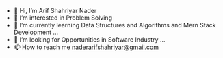 - 👋 Hi, I’m Arif Shahriyar Nader
- 👀 I’m interested in Problem Solving
- 🌱 I’m currently learning Data Structures and Algorithms and Mern Stack Development ...
- 💞️ I’m looking for Opportunities in Software Industry ...
- 📫 How to reach me naderarifshahriyar@gmail.com

<!---
arifshahriyarnader/arifshahriyarnader is a ✨ special ✨ repository because its `README.md` (this file) appears on your GitHub profile.
You can click the Preview link to take a look at your changes.
--->
